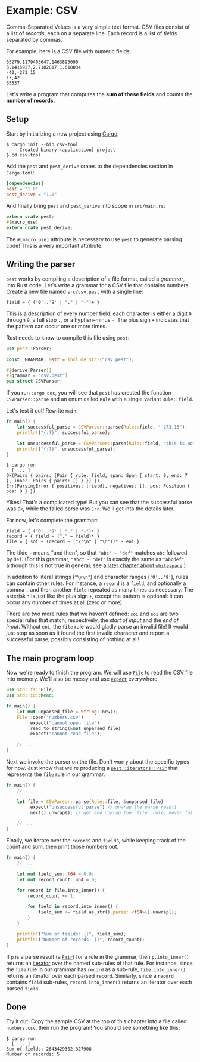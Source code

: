 # Example: CSV

Comma-Separated Values is a very simple text format. CSV files consist of a
list of *records*, each on a separate line. Each record is a list of *fields*
separated by commas.

For example, here is a CSV file with numeric fields:

```
65279,1179403647,1463895090
3.1415927,2.7182817,1.618034
-40,-273.15
13,42
65537
```

Let's write a program that computes the **sum of these fields** and counts the
**number of records**.

## Setup

Start by initializing a new project using [Cargo]:

```shell
$ cargo init --bin csv-tool
     Created binary (application) project
$ cd csv-tool
```

Add the `pest` and `pest_derive` crates to the dependencies section in `Cargo.toml`:

```ini
[dependencies]
pest = "1.0"
pest_derive = "1.0"
```

And finally bring `pest` and `pest_derive` into scope in `src/main.rs`:

```rust
extern crate pest;
#[macro_use]
extern crate pest_derive;
```

The `#[macro_use]` attribute is necessary to use `pest` to generate parsing
code! This is a very important attribute.

## Writing the parser

`pest` works by compiling a description of a file format, called a *grammar*,
into Rust code. Let's write a grammar for a CSV file that contains numbers.
Create a new file named `src/csv.pest` with a single line:

```
field = { ('0'..'9' | "." | "-")+ }
```

This is a description of every number field: each character is either a digit
`0` through `9`, a full stop `.`, or a hyphen&ndash;minus `-`. The plus sign
`+` indicates that the pattern can occur one or more times.

Rust needs to know to compile this file using `pest`:

```rust
use pest::Parser;

const _GRAMMAR: &str = include_str!("csv.pest");

#[derive(Parser)]
#[grammar = "csv.pest"]
pub struct CSVParser;
```

If you run `cargo doc`, you will see that `pest` has created the function
`CSVParser::parse` and an enum called `Rule` with a single variant
`Rule::field`.

Let's test it out! Rewrite `main`:

```rust
fn main() {
    let successful_parse = CSVParser::parse(Rule::field, "-273.15");
    println!("{:?}", successful_parse);

    let unsuccessful_parse = CSVParser::parse(Rule::field, "this is not a number");
    println!("{:?}", unsuccessful_parse);
}
```

```shell
$ cargo run
  [ ... ]
Ok(Pairs { pairs: [Pair { rule: field, span: Span { start: 0, end: 7 }, inner: Pairs { pairs: [] } }] })
Err(ParsingError { positives: [field], negatives: [], pos: Position { pos: 0 } })
```

Yikes! That's a complicated type! But you can see that the successful parse was
`Ok`, while the failed parse was `Err`. We'll get into the details later.

For now, let's complete the grammar:

```
field = { ('0'..'9' | "." | "-")+ }
record = { field ~ ("," ~ field)* }
file = { soi ~ (record ~ ("\r\n" | "\n"))* ~ eoi }
```

The tilde `~` means "and then", so that `"abc" ~ "def"` matches `abc` followed
by `def`. (For this grammar, `"abc" ~ "def"` is exactly the same as `"abcdef"`,
although this is not true in general; see [a later chapter about
`whitespace`].)

In addition to literal strings (`"\r\n"`) and character ranges (`'0'..'9'`),
rules can contain other rules. For instance, a `record` is a `field`, and
optionally a comma `,` and then another `field` repeated as many times as
necessary. The asterisk `*` is just like the plus sign `+`, except the pattern
is optional: it can occur any number of times at all (zero or more).

There are two more rules that we haven't defined: `soi` and `eoi` are two
special rules that match, respectively, the *start of input* and the *end of
input*. Without `eoi`, the `file` rule would gladly parse an invalid file! It
would just stop as soon as it found the first invalid character and report a
successful parse, possibly consisting of nothing at all!

## The main program loop

Now we're ready to finish the program. We will use [`File`] to read the CSV
file into memory. We'll also be messy and use [`expect`] everywhere.

```rust
use std::fs::File;
use std::io::Read;

fn main() {
    let mut unparsed_file = String::new();
    File::open("numbers.csv")
        .expect("cannot open file")
        .read_to_string(&mut unparsed_file)
        .expect("cannot read file");

    // ...
}
```

Next we invoke the parser on the file. Don't worry about the specific types for
now. Just know that we're producing a [`pest::iterators::Pair`] that represents
the `file` rule in our grammar.

```rust
fn main() {
    // ...

    let file = CSVParser::parse(Rule::file, &unparsed_file)
        .expect("unsuccessful parse") // unwrap the parse result
        .next().unwrap(); // get and unwrap the `file` rule; never fails

    // ...
}
```

Finally, we iterate over the `record`s and `field`s, while keeping track of the
count and sum, then print those numbers out.

```rust
fn main() {
    // ...

    let mut field_sum: f64 = 0.0;
    let mut record_count: u64 = 0;

    for record in file.into_inner() {
        record_count += 1;

        for field in record.into_inner() {
            field_sum += field.as_str().parse::<f64>().unwrap();
        }
    }

    println!("Sum of fields: {}", field_sum);
    println!("Number of records: {}", record_count);
}
```

If `p` is a parse result (a [`Pair`]) for a rule in the grammar, then
`p.into_inner()` returns an [iterator] over the named sub-rules of that rule.
For instance, since the `file` rule in our grammar has `record` as a sub-rule,
`file.into_inner()` returns an iterator over each parsed `record`. Similarly,
since a `record` contains `field` sub-rules, `record.into_inner()` returns an
iterator over each parsed `field`.

## Done

Try it out! Copy the sample CSV at the top of this chapter into a file called
`numbers.csv`, then run the program! You should see something like this:

```shell
$ cargo run
  [ ... ]
Sum of fields: 2643429302.327908
Number of records: 5
```

[Cargo]: https://doc.rust-lang.org/cargo/
[a later chapter about `whitespace`]: ./grammars/syntax.html
[`File`]: https://doc.rust-lang.org/std/fs/struct.File.html
[`expect`]: https://doc.rust-lang.org/std/option/enum.Option.html#method.expect
[`pest::iterators::Pair`]: https://docs.rs/pest/1.0/pest/iterators/struct.Pair.html
[`Pair`]: https://docs.rs/pest/1.0/pest/iterators/struct.Pair.html
[iterator]: https://doc.rust-lang.org/std/iter/index.html
